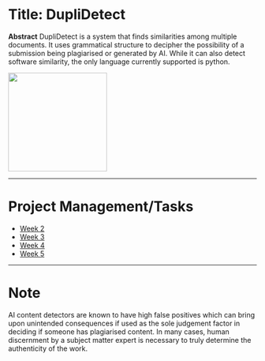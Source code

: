 # Title: DupliDetect

**Abstract**
DupliDetect is a system that finds similarities among multiple documents. It uses grammatical structure to decipher the 
possibility of a submission being plagiarised or generated by AI. While it can also detect software similarity, the only language currently supported is python.

<img width='200px' src='https://www.medtextpert.com/wp-content/uploads/2022/04/Plagiarism-Blog-27-Medtextpert.jpg'>


---

# Project Management/Tasks
* [Week 2](./docs/Wiki/Week2.md)
* [Week 3](./docs/Wiki/Week3.md)
* [Week 4](./docs/Wiki/Week4.md)
* [Week 5](./docs/Wiki/Week5.md)

---

# Note 

AI content detectors are known to have high false positives which can bring upon unintended consequences if used as the sole judgement factor in deciding if someone has plagiarised content. In many cases, human discernment by a subject matter expert is necessary to truly determine the authenticity of the work.

